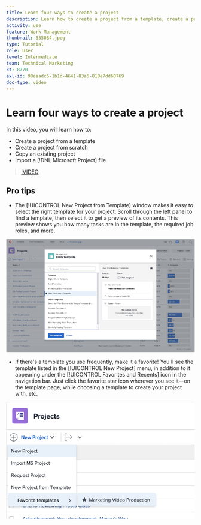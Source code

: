 ```yaml
---
title: Learn four ways to create a project
description: Learn how to create a project from a template, create a project from scratch, copy an existing project, or import a [!DNL Microsoft Project] file.
activity: use
feature: Work Management
thumbnail: 335084.jpeg
type: Tutorial
role: User
level: Intermediate
team: Technical Marketing
kt: 8770
exl-id: 98eaadc5-1b1d-4641-83a5-818e7dd60769
doc-type: video
---
```

# Learn four ways to create a project

In this video, you will learn how to:

* Create a project from a template
* Create a project from scratch
* Copy an existing project
* Import a [!DNL Microsoft Project] file

>[!VIDEO](https://video.tv.adobe.com/v/335084/?quality=12&learn=on)

## Pro tips

* The [!UICONTROL New Project from Template] window makes it easy to select the right template for your project. Scroll through the left panel to find a template, then select it to get a preview of its contents. This preview shows you how many tasks are in the template, the required job roles, and more.

![[!UICONTROL New Project from Template] window](assets/planner-fund-new-project-from-template-window.png)

* If there's a template you use frequently, make it a favorite! You'll see the template listed in the [!UICONTROL New Project] menu, in addition to it appearing under the [!UICONTROL Favorites and Recents] icon in the navigation bar. Just click the favorite star icon wherever you see it—on the template page, while choosing a template to create your project with, etc.

![[!UICONTROL Favorite templates] list under [!UICONTROL New Project] button](assets/planner-fund-template-favorites.png)

<!---
learn more:
create a project using a template
create a project
copy a project
import a project from Microsoft Project
--->
